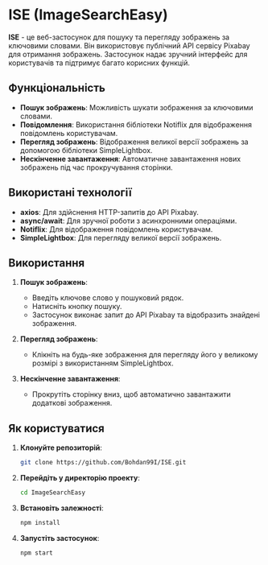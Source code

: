 # ISE (ImageSearchEasy)

**ISE** - це веб-застосунок для пошуку та перегляду зображень за ключовими
словами. Він використовує публічний API сервісу Pixabay для отримання зображень.
Застосунок надає зручний інтерфейс для користувачів та підтримує багато корисних
функцій.

## Функціональність

- **Пошук зображень**: Можливість шукати зображення за ключовими словами.
- **Повідомлення**: Використання бібліотеки Notiflix для відображення
  повідомлень користувачам.
- **Перегляд зображень**: Відображення великої версії зображень за допомогою
  бібліотеки SimpleLightbox.
- **Нескінченне завантаження**: Автоматичне завантаження нових зображень під час
  прокручування сторінки.

## Використані технології

- **axios**: Для здійснення HTTP-запитів до API Pixabay.
- **async/await**: Для зручної роботи з асинхронними операціями.
- **Notiflix**: Для відображення повідомлень користувачам.
- **SimpleLightbox**: Для перегляду великої версії зображень.

## Використання

1. **Пошук зображень**:

   - Введіть ключове слово у пошуковий рядок.
   - Натисніть кнопку пошуку.
   - Застосунок виконає запит до API Pixabay та відобразить знайдені зображення.

2. **Перегляд зображень**:

   - Клікніть на будь-яке зображення для перегляду його у великому розмірі з
     використанням SimpleLightbox.

3. **Нескінченне завантаження**:
   - Прокрутіть сторінку вниз, щоб автоматично завантажити додаткові зображення.

## Як користуватися

1. **Клонуйте репозиторій**:
   ```bash
   git clone https://github.com/Bohdan99I/ISE.git
   ```
2. **Перейдіть у директорію проекту**:
   ```bash
   cd ImageSearchEasy
   ```
3. **Встановіть залежності**:
   ```bash
   npm install
   ```
4. **Запустіть застосунок**:
   ```bash
   npm start
   ```
